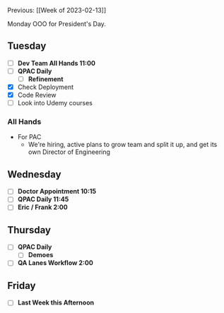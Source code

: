 Previous: [[Week of 2023-02-13]]

Monday OOO for President's Day.

## Tuesday
- [ ] **Dev Team All Hands 11:00**
- [ ] **QPAC Daily**
	- [ ] **Refinement**
- [x] Check Deployment
- [x] Code Review
- [ ] Look into Udemy courses

### All Hands
- For PAC
	- We're hiring, active plans to grow team and split it up, and get its own Director of Engineering

## Wednesday
- [ ] **Doctor Appointment 10:15**
- [ ] **QPAC Daily 11:45**
- [ ] **Eric / Frank 2:00**

## Thursday
- [ ] **QPAC Daily**
	- [ ] **Demoes**
- [ ] **QA Lanes Workflow 2:00**

## Friday
- [ ] **Last Week this Afternoon**